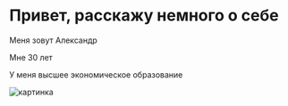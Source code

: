 # Привет, расскажу немного о себе

Меня зовут Александр

Мне 30 лет

У меня высшее экономическое образование

![картинка](https://klike.net/uploads/posts/2019-02/1550472288_1.jpg)

